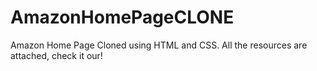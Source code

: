 # AmazonHomePageCLONE
Amazon Home Page Cloned using HTML and CSS.
All the resources are attached, check it our!
